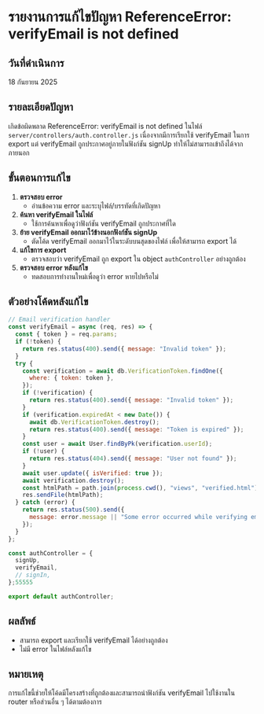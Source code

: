 # รายงานการแก้ไขปัญหา ReferenceError: verifyEmail is not defined

## วันที่ดำเนินการ
18 กันยายน 2025

## รายละเอียดปัญหา
เกิดข้อผิดพลาด ReferenceError: verifyEmail is not defined ในไฟล์ `server/controllers/auth.controller.js` เนื่องจากมีการเรียกใช้ verifyEmail ในการ export แต่ verifyEmail ถูกประกาศอยู่ภายในฟังก์ชัน signUp ทำให้ไม่สามารถเข้าถึงได้จากภายนอก

## ขั้นตอนการแก้ไข
1. **ตรวจสอบ error**
   - อ่านข้อความ error และระบุไฟล์/บรรทัดที่เกิดปัญหา
2. **ค้นหา verifyEmail ในไฟล์**
   - ใช้การค้นหาเพื่อดูว่าฟังก์ชัน verifyEmail ถูกประกาศที่ใด
3. **ย้าย verifyEmail ออกมาไว้ข้างนอกฟังก์ชัน signUp**
   - ตัดโค้ด verifyEmail ออกมาไว้ในระดับบนสุดของไฟล์ เพื่อให้สามารถ export ได้
4. **แก้ไขการ export**
   - ตรวจสอบว่า verifyEmail ถูก export ใน object `authController` อย่างถูกต้อง
5. **ตรวจสอบ error หลังแก้ไข**
   - ทดสอบการทำงานใหม่เพื่อดูว่า error หายไปหรือไม่

## ตัวอย่างโค้ดหลังแก้ไข
```javascript
// Email verification handler
const verifyEmail = async (req, res) => {
  const { token } = req.params;
  if (!token) {
    return res.status(400).send({ message: "Invalid token" });
  }
  try {
    const verification = await db.VerificationToken.findOne({
      where: { token: token },
    });
    if (!verification) {
      return res.status(400).send({ message: "Invalid token" });
    }
    if (verification.expiredAt < new Date()) {
      await db.VerificationToken.destroy();
      return res.status(400).send({ message: "Token is expired" });
    }
    const user = await User.findByPk(verification.userId);
    if (!user) {
      return res.status(404).send({ message: "User not found" });
    }
    await user.update({ isVerified: true });
    await verification.destroy();
    const htmlPath = path.join(process.cwd(), "views", "verified.html");
    res.sendFile(htmlPath);
  } catch (error) {
    return res.status(500).send({
      message: error.message || "Some error occurred while verifying email",
    });
  }
};

const authController = {
  signUp,
  verifyEmail,
  // signIn,
};55555

export default authController;
```

## ผลลัพธ์
- สามารถ export และเรียกใช้ verifyEmail ได้อย่างถูกต้อง
- ไม่มี error ในไฟล์หลังแก้ไข

## หมายเหตุ
การแก้ไขนี้ช่วยให้โค้ดมีโครงสร้างที่ถูกต้องและสามารถนำฟังก์ชัน verifyEmail ไปใช้งานใน router หรือส่วนอื่น ๆ ได้ตามต้องการ

